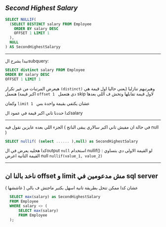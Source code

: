 ## _Second Highest Salary_

```sql
SELECT NULLIF(
  (SELECT DISTINCT salary FROM Employee
    ORDER BY salary DESC
    OFFSET 1 LIMIT 1
  ), 
  NULL
) AS SecondHighestSalaryy

```
---


نبدا بشرح الsubquery:

```sql
SELECT distinct salary FROM Employee
ORDER BY salary DESC
OFFSET 1 LIMIT 1
```
هيعرض المرتبات من غير تكرار ```(distinct)``` وهيرتبهم تنازليا (يعني حاليا اول قيمة هي اكبر قيمة)
هنعمل ```offset 1 ``` دي هتعمل skip لاول قيمة تقابلها وتخش ف اللي بعدها

وكمان ```limit 1 ``` عشان يكتفي بقيمة واحدة بس 

كدا حددنا تاني اكبر قيمة في عمود الsalary 

---
الجزء اللي بعده عايزين نقول فيه ( في حالة ان مفيش تاني اكبر سالاري يبقى الناتج null )

```sql
SELECT nullif( (select ...... ),null) as SecondHighestSalary
```
كدا هخليه يعرض في الoutput ```null``` 
استخدام nullif() : لو القيمة الاولى دي بتساوي القيمة التانية اعرض null
```nullif(value_1, value_2)```

---
## ناخد بالنا ان offset و limit مش مدعومين في sql server 

عشان كدا ممكن تتحل بطريقة تانية اسهل بكتير ماجتش ف بالي ( غاششها ) 
```sql
  SELECT max(salary) as SecondHighestSalary
  FROM Employee
  WHERE salary <> (
      SELECT max(salary)
      FROM Employee
  );
```
